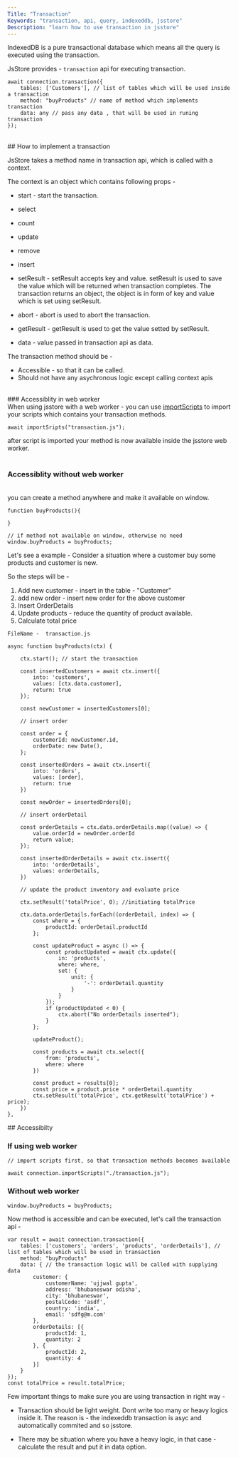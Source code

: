 ```yaml
---
Title: "Transaction"
Keywords: "transaction, api, query, indexeddb, jsstore"
Description: "learn how to use transaction in jsstore"
---
```


IndexedDB is a pure transactional database which means all the query is executed using the transaction.

JsStore provides - `transaction` api for executing transaction. 

```
await connection.transaction({
    tables: ['Customers'], // list of tables which will be used inside a transaction
    method: "buyProducts" // name of method which implements transaction
    data: any // pass any data , that will be used in runing transaction
});
```
<br>
## How to implement a transaction
<br>

JsStore takes a method name in transaction api, which is called with a context.

The context is an object which contains following props -

* start - start the transaction.
* select
* count
* update
* remove
* insert

* setResult - setResult accepts key and value. setResult is used to save the value which will be returned when transaction completes. The transaction returns an object, the object is in form of key and value which is set using setResult.

* abort - abort is used to abort the transaction. 

* getResult - getResult is used to get the value setted by setResult.

* data - value passed in transaction api as data.


The transaction method should be -

* Accessible - so that it can be called.
* Should not have any asychronous logic except calling context apis

<br>
### Accessiblity in web worker
<br>
When using jsstore with a web worker - you can use <a href="/tutorial/import-scripts">importScripts</a> to import your scripts which contains your transaction methods.

```
await importSripts("transaction.js");

```

after script is imported your method is now available inside the jsstore web worker.
<br>
<br>

### Accessiblity without  web worker
<br>
you can create a method anywhere and make it available on window.

```
function buyProducts(){

}

// if method not available on window, otherwise no need
window.buyProducts = buyProducts;
```

Let's see a example - Consider a situation where a customer buy some products and customer is new.

So the steps will be - 

1. Add new customer - insert in the table - "Customer"
2. add new order - insert new order for the above customer
3. Insert OrderDetails 
4. Update products - reduce the quantity of product available. 
5. Calculate total price



```
FileName -  transaction.js

async function buyProducts(ctx) {  

    ctx.start(); // start the transaction

    const insertedCustomers = await ctx.insert({
        into: 'customers',
        values: [ctx.data.customer],
        return: true
    });

    const newCustomer = insertedCustomers[0];

    // insert order

    const order = {
        customerId: newCustomer.id,
        orderDate: new Date(),
    };

    const insertedOrders = await ctx.insert({
        into: 'orders',
        values: [order],
        return: true
    })

    const newOrder = insertedOrders[0];

    // insert orderDetail

    const orderDetails = ctx.data.orderDetails.map((value) => {
        value.orderId = newOrder.orderId
        return value;
    });

    const insertedOrderDetails = await ctx.insert({
        into: 'orderDetails',
        values: orderDetails,
    })

    // update the product inventory and evaluate price

    ctx.setResult('totalPrice', 0); //initiating totalPrice

    ctx.data.orderDetails.forEach((orderDetail, index) => {
        const where = {
            productId: orderDetail.productId
        };

        const updateProduct = async () => {
            const productUpdated = await ctx.update({
                in: 'products',
                where: where,
                set: {
                    unit: {
                        '-': orderDetail.quantity
                    }
                }
            });
            if (productUpdated < 0) {
                ctx.abort("No orderDetails inserted");
            }  
        };
        
        updateProduct();

        const products = await ctx.select({
            from: 'products',
            where: where
        })

        const product = results[0];
        const price = product.price * orderDetail.quantity
        ctx.setResult('totalPrice', ctx.getResult('totalPrice') + price);
    })
},

```
<div class="margin-top-30px top-border margin-bottom-20px"></div>
## Accessibilty
<br>

### If using web worker

```
// import scripts first, so that transaction methods becomes available

await connection.importScripts("./transaction.js");
```

### Without web worker

```
window.buyProducts = buyProducts;
```
<div class="margin-top-30px top-border margin-bottom-20px"></div>
Now method is accessible and can be executed, let's call the transaction api -

```
var result = await connection.transaction({
    tables: ['customers', 'orders', 'products', 'orderDetails'], // list of tables which will be used in transaction
    method: "buyProducts" 
    data: { // the transaction logic will be called with supplying data
        customer: {
            customerName: 'ujjwal gupta',
            address: 'bhubaneswar odisha',
            city: 'bhubaneswar',
            postalCode: 'asdf',
            country: 'india',
            email: 'sdfg@m.com'
        },
        orderDetails: [{
            productId: 1,
            quantity: 2
        }, {
            productId: 2,
            quantity: 4
        }]
    }
});
const totalPrice = result.totalPrice;
```
<div class="margin-top-30px top-border margin-bottom-20px"></div>
Few important things to make sure you are using transaction in right way - 

* Transaction should be light weight. Dont write too many or heavy logics inside it. The reason is  - the indexeddb transaction is asyc and automatically commited and so jsstore.

* There may be situation where you have a heavy logic, in that case - calculate the result and put it in data option.


